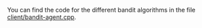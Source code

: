 You can find the code for the different bandit algorithms in the file [client/bandit-agent.cpp](client/bandit-agent.cpp).
